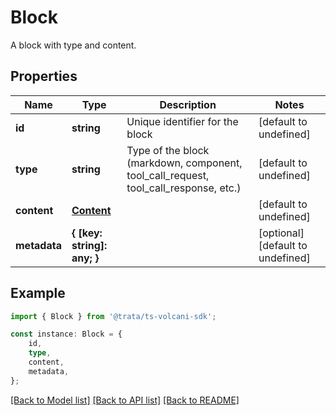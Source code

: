 # Block

A block with type and content.

## Properties

Name | Type | Description | Notes
------------ | ------------- | ------------- | -------------
**id** | **string** | Unique identifier for the block | [default to undefined]
**type** | **string** | Type of the block (markdown, component, tool_call_request, tool_call_response, etc.) | [default to undefined]
**content** | [**Content**](Content.md) |  | [default to undefined]
**metadata** | **{ [key: string]: any; }** |  | [optional] [default to undefined]

## Example

```typescript
import { Block } from '@trata/ts-volcani-sdk';

const instance: Block = {
    id,
    type,
    content,
    metadata,
};
```

[[Back to Model list]](../README.md#documentation-for-models) [[Back to API list]](../README.md#documentation-for-api-endpoints) [[Back to README]](../README.md)
